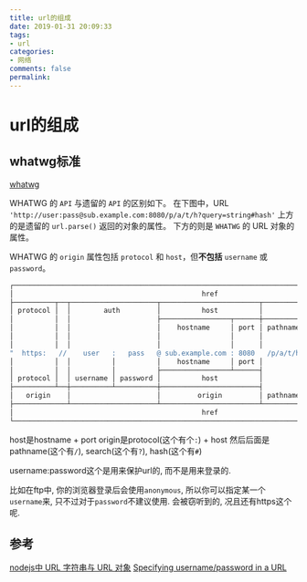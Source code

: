 ```yaml
---
title: url的组成
date: 2019-01-31 20:09:33
tags:
- url
categories:
- 网络
comments: false
permalink:
---
```


# url的组成

## whatwg标准

[whatwg](https://url.spec.whatwg.org/)

WHATWG 的 `API` 与遗留的 `API` 的区别如下。 在下图中，URL `'http://user:pass@sub.example.com:8080/p/a/t/h?query=string#hash'` 上方的是遗留的 `url.parse()` 返回的对象的属性。 下方的则是 `WHATWG` 的 URL 对象的属性。

WHATWG 的 `origin` 属性包括 `protocol` 和 `host`，但**不包括** `username` 或 `password`。

```JavaScript
┌────────────────────────────────────────────────────────────────────────────────────────────────┐
│                                              href                                              │
├──────────┬──┬─────────────────────┬────────────────────────┬───────────────────────────┬───────┤
│ protocol │  │        auth         │          host          │           path            │ hash  │
│          │  │                     ├─────────────────┬──────┼──────────┬────────────────┤       │
│          │  │                     │    hostname     │ port │ pathname │     search     │       │
│          │  │                     │                 │      │          ├─┬──────────────┤       │
│          │  │                     │                 │      │          │ │    query     │       │
"  https:   //    user   :   pass   @ sub.example.com : 8080   /p/a/t/h  ?  query=string   #hash "
│          │  │          │          │    hostname     │ port │          │                │       │
│          │  │          │          ├─────────────────┴──────┤          │                │       │
│ protocol │  │ username │ password │          host          │          │                │       │
├──────────┴──┼──────────┴──────────┼────────────────────────┤          │                │       │
│   origin    │                     │         origin         │ pathname │     search     │ hash  │
├─────────────┴─────────────────────┴────────────────────────┴──────────┴────────────────┴───────┤
│                                              href                                              │
└────────────────────────────────────────────────────────────────────────────────────────────────┘
```

host是hostname + port
origin是protocol(这个有个`:`) + host
然后后面是pathname(这个有`/`), search(这个有`?`), hash(这个有`#`)

username:password这个是用来保护url的, 而不是用来登录的.

比如在ftp中, 你的浏览器登录后会使用`anonymous`, 所以你可以指定某一个`username`来, 只不过对于`password`不建议使用. 会被窃听到的, 况且还有https这个呢.

## 参考

[nodejs中 URL 字符串与 URL 对象](http://nodejs.cn/api/url.html#url_url_strings_and_url_objects)
[Specifying username/password in a URL](https://www.cs.rutgers.edu/~watrous/user-pass-url.html)
